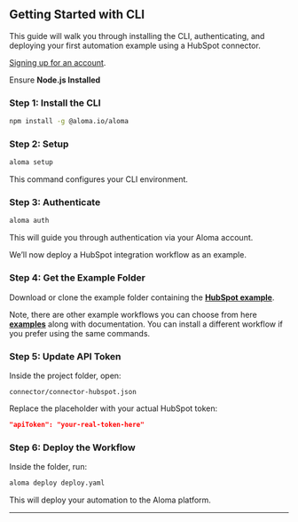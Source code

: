 ## Getting Started with CLI

This guide will walk you through installing the CLI, authenticating, and deploying your first automation example using a HubSpot connector. 

[Signing up for an account](https://home.aloma.io).

Ensure **Node.js Installed**


### Step 1: Install the CLI


```bash
npm install -g @aloma.io/aloma
```

### Step 2: Setup

```bash
aloma setup
```

This command configures your CLI environment.

### Step 3: Authenticate

```bash
aloma auth
```

This will guide you through authentication via your Aloma account.

We’ll now deploy a HubSpot integration workflow as an example.

### Step 4: Get the Example Folder

Download or clone the example folder containing the [**HubSpot example**](https://github.com/aloma-io/aloma-io/tree/main/examples/hubspot).

Note, there are other example workflows you can choose from here [**examples**](https://github.com/aloma-io/aloma-io/tree/main/examples) along with documentation. You can install a different workflow if you prefer using the same commands.

### Step 5: Update API Token

Inside the project folder, open:

```text
connector/connector-hubspot.json
```

Replace the placeholder with your actual HubSpot token:

```json
"apiToken": "your-real-token-here"
```
### Step 6: Deploy the Workflow

Inside the folder, run:

```bash
aloma deploy deploy.yaml
```

This will deploy your automation to the Aloma platform.

---
